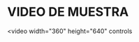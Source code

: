 <html>
<head>
  <title>PAGINA 1</title>
  <meta charset="utf-8"/>
</head>
<body>
  <h1>VIDEO DE MUESTRA</h1>

<video width="360" height="640" controls

<source src="https://youtu.be/9wf0k9nGs3k" type="video/mp4">

</video>


</body>
</html>
